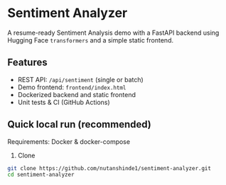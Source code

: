 # Sentiment Analyzer

A resume-ready Sentiment Analysis demo with a FastAPI backend using Hugging Face `transformers` and a simple static frontend.
 
## Features 
- REST API: `/api/sentiment` (single or batch)
- Demo frontend: `frontend/index.html`
- Dockerized backend and static frontend
- Unit tests & CI (GitHub Actions)

## Quick local run (recommended)
Requirements: Docker & docker-compose

1. Clone
```bash
git clone https://github.com/nutanshinde1/sentiment-analyzer.git
cd sentiment-analyzer
